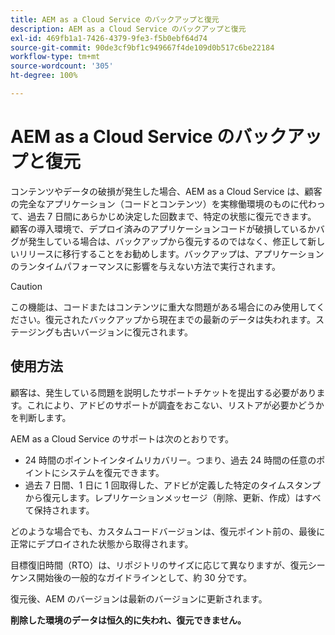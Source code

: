 ```yaml
---
title: AEM as a Cloud Service のバックアップと復元
description: AEM as a Cloud Service のバックアップと復元
exl-id: 469fb1a1-7426-4379-9fe3-f5b0ebf64d74
source-git-commit: 90de3cf9bf1c949667f4de109d0b517c6be22184
workflow-type: tm+mt
source-wordcount: '305'
ht-degree: 100%

---
```


# AEM as a Cloud Service のバックアップと復元

コンテンツやデータの破損が発生した場合、AEM as a Cloud Service は、顧客の完全なアプリケーション（コードとコンテンツ）を実稼働環境のものに代わって、過去 7 日間にあらかじめ決定した回数まで、特定の状態に復元できます。
顧客の導入環境で、デプロイ済みのアプリケーションコードが破損しているかバグが発生している場合は、バックアップから復元するのではなく、修正して新しいリリースに移行することをお勧めします。バックアップは、アプリケーションのランタイムパフォーマンスに影響を与えない方法で実行されます。

>[!CAUTION]
>
>この機能は、コードまたはコンテンツに重大な問題がある場合にのみ使用してください。復元されたバックアップから現在までの最新のデータは失われます。ステージングも古いバージョンに復元されます。

## 使用方法

顧客は、発生している問題を説明したサポートチケットを提出する必要があります。これにより、アドビのサポートが調査をおこない、リストアが必要かどうかを判断します。

AEM as a Cloud Service のサポートは次のとおりです。

* 24 時間のポイントインタイムリカバリー。つまり、過去 24 時間の任意のポイントにシステムを復元できます。
* 過去 7 日間、1 日に 1 回取得した、アドビが定義した特定のタイムスタンプから復元します。レプリケーションメッセージ（削除、更新、作成）はすべて保持されます。

どのような場合でも、カスタムコードバージョンは、復元ポイント前の、最後に正常にデプロイされた状態から取得されます。

目標復旧時間（RTO）は、リポジトリのサイズに応じて異なりますが、復元シーケンス開始後の一般的なガイドラインとして、約 30 分です。

復元後、AEM のバージョンは最新のバージョンに更新されます。

**削除した環境のデータは恒久的に失われ、復元できません。**
